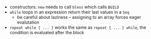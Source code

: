 - constructors: `new` needs to call `bless` which calls `BUILD`
- `while` loops in an expression return their last values in a `Seq`
  * be careful about laziness – assigning to an array forces eager evalutation
- `repeat while { ... }` works the same as `repeat { ... } while`,
  the condition is evaluated after the block
